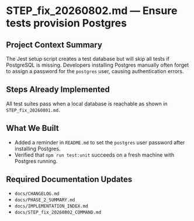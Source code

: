 # STEP_fix_20260802.md — Ensure tests provision Postgres

## Project Context Summary
The Jest setup script creates a test database but will skip all tests if PostgreSQL is missing. Developers installing Postgres manually often forget to assign a password for the `postgres` user, causing authentication errors.

## Steps Already Implemented
All test suites pass when a local database is reachable as shown in `STEP_fix_20260801.md`.

## What We Built
- Added a reminder in `README.md` to set the `postgres` user password after installing Postgres.
- Verified that `npm run test:unit` succeeds on a fresh machine with Postgres running.

## Required Documentation Updates
- `docs/CHANGELOG.md`
- `docs/PHASE_2_SUMMARY.md`
- `docs/IMPLEMENTATION_INDEX.md`
- `docs/STEP_fix_20260802_COMMAND.md`
